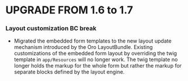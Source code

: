 UPGRADE FROM 1.6 to 1.7
=======================

### Layout customization BC break
- Migrated the embedded form templates to the new layout update mechanism introduced by the Oro LayoutBundle.
Existing customizations of the embedded form layout by overriding the twig template in `app/Resources` will no longer work.
The twig template no longer holds the markup for the whole form but rather the markup for separate blocks defined by the layout engine.
